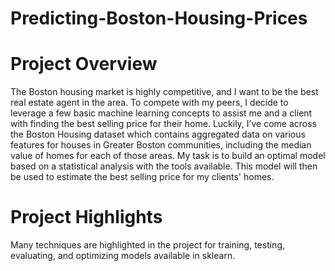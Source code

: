 # Predicting-Boston-Housing-Prices

# Project Overview
The Boston housing market is highly competitive, and I want to be the best real estate agent in the area. To compete with my peers, I decide to leverage a few basic machine learning concepts to assist me and a client with finding the best selling price for their home. Luckily, I’ve come across the Boston Housing dataset which contains aggregated data on various features for houses in Greater Boston communities, including the median value of homes for each of those areas. My task is to build an optimal model based on a statistical analysis with the tools available. This model will then be used to estimate the best selling price for my clients' homes.

# Project Highlights
Many techniques are highlighted in the project for training, testing, evaluating, and optimizing models available in sklearn. 


